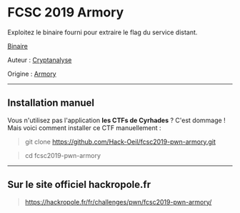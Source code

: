 # FCSC 2019 Armory

Exploitez le binaire fourni pour extraire le flag du service distant.

[Binaire](armory.bin)



Auteur : [Cryptanalyse](https://twitter.com/Cryptanalyse)

Origine : [Armory](https://hackropole.fr/fr/challenges/pwn/fcsc2019-pwn-armory/)


-----------

## Installation manuel
Vous n'utilisez pas l'application **les CTFs de Cyrhades** ? C'est dommage !
Mais voici comment installer ce CTF manuellement :

> git clone https://github.com/Hack-Oeil/fcsc2019-pwn-armory.git

> cd fcsc2019-pwn-armory


-----------

## Sur le site officiel hackropole.fr
> https://hackropole.fr/fr/challenges/pwn/fcsc2019-pwn-armory/